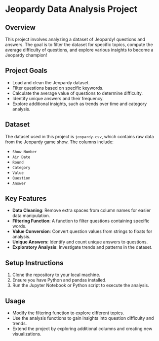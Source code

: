 # Jeopardy Data Analysis Project

## Overview

This project involves analyzing a dataset of Jeopardy! questions and answers. The goal is to filter the dataset for specific topics, compute the average difficulty of questions, and explore various insights to become a Jeopardy champion!

## Project Goals

- Load and clean the Jeopardy dataset.
- Filter questions based on specific keywords.
- Calculate the average value of questions to determine difficulty.
- Identify unique answers and their frequency.
- Explore additional insights, such as trends over time and category analysis.

## Dataset

The dataset used in this project is `jeopardy.csv`, which contains raw data from the Jeopardy game show. The columns include:

- `Show Number`
- `Air Date`
- `Round`
- `Category`
- `Value`
- `Question`
- `Answer`

## Key Features

- **Data Cleaning**: Remove extra spaces from column names for easier data manipulation.
- **Filtering Function**: A function to filter questions containing specific words.
- **Value Conversion**: Convert question values from strings to floats for analysis.
- **Unique Answers**: Identify and count unique answers to questions.
- **Exploratory Analysis**: Investigate trends and patterns in the dataset.

## Setup Instructions

1. Clone the repository to your local machine.
2. Ensure you have Python and pandas installed.
3. Run the Jupyter Notebook or Python script to execute the analysis.

## Usage

- Modify the filtering function to explore different topics.
- Use the analysis functions to gain insights into question difficulty and trends.
- Extend the project by exploring additional columns and creating new visualizations.
